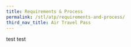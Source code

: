 ```yaml
---
title: Requirements & Process
permalink: /stl/atp/requirements-and-process/
third_nav_title: Air Travel Pass
---
```


test test
